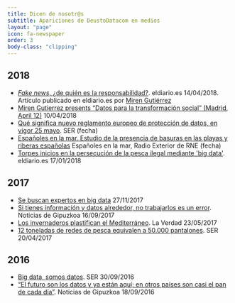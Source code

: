 ```yaml
---
title: Dicen de nosotr@s
subtitle: Apariciones de DeustoDatacom en medios
layout: "page"
icon: fa-newspaper
order: 3
body-class: "clipping"
---
```



## 2018 

- [<i class="fa fa-newspaper"></i> _Fake news_, ¿de quién es la responsabilidad?](https://www.eldiario.es/tribunaabierta/Fake-news-responsabilidad_6_760883915.html). eldiario.es <span class="meta"><i class="fa fa-calendar"></i> 14/04/2018. Artículo publicado en eldiario.es por [<i class="fa fa-twitter"></i> Miren Gutiérrez](http://twitter.com/GutierrezMiren)</span>
- [Miren Gutierrez presents “Datos para la transformación social” (Madrid, April 12)](https://data-activism.net/2018/04/debate-datos-para-la-transformacion-social/)<span class="meta"><i class="fa fa-calendar"></i> 10/04/2018</span>
- [<i class="fa fa-headphones"></i> Qué significa nuevo reglamento europeo de protección de datos, en vigor 25 mayo](https://20003.mc.tritondigital.com/SER_SER_EUSKADI_A_VIVIR/media-session/4b865754-e6e1-4a2b-b9f2-03d57c4944fe/2018/3/10/006RD010000000302539.mp3?dist=PRISA_ES_CADENASER_WEB_DOWNLOAD&amp;csegid=22000). SER <span class="meta"><i class="fa fa-calendar"></i> (fecha)</span>
- [<i class="fa fa-headphones"></i> Españoles en la mar. Estudio de la presencia de basuras en las playas y riberas españolas](http://www.rtve.es/alacarta/audios/espanoles-en-la-mar/espanoles-mar-estudio-presencia-basuras-playas-riberas-espanolas-24-03-17/3958086/) Españoles en la mar, Radio Exterior de RNE<span class="meta"><i class="fa fa-calendar"></i> (fecha)</span>
- [<i class="fa fa-newspaper"></i> Torpes inicios en la persecución de la pesca ilegal mediante &#39;big data&#39;](https://www.eldiario.es/tribunaabierta/Torpes-inicios-persecucion-ilegal-mediante_6_730436971.html). eldiario.es <span class="meta"><i class="fa fa-calendar"></i> 17/01/2018</span>

## 2017

- [Se buscan expertos en big data](https://bbvaopen4u.com/es/actualidad/se-buscan-expertos-en-big-data)<span class="meta"><i class="fa fa-calendar"></i> 27/11/2017</span>
- [<i class="fa fa-newspaper"></i> Si tienes información y datos alrededor, no trabajarlos es un error](http://www.noticiasdegipuzkoa.com/sociedad/deusto/si-tienes-informacion-y-datos-alrededor-no-trabajarlos-es-un-error). Noticias de Gipuzkoa<span class="meta"><i class="fa fa-calendar"></i> 16/09/2017</span>
- [<i class="fa fa-newspaper"></i> Los invernaderos plastifican el Mediterráneo](http://www.laverdad.es/nuestra-tierra/medio-ambiente/201705/23/invernaderos-plastifican-mediterraneo-20170523013045-v.html). La Verdad <span class="meta"><i class="fa fa-calendar"></i> 23/05/2017</span>
- [<i class="fa fa-headphones"></i> 12 toneladas de redes de pesca equivalen a 50.000 pantalones](http://cadenaser.com/emisora/2017/04/20/radio_bilbao/1492698163_397613.html). SER <span class="meta"><i class="fa fa-calendar"></i> 20/04/2017</span> 

## 2016

- [<i class="fa fa-headphones"></i> Big data, somos datos](http://cadenaser.com/emisora/2016/09/30/radio_bilbao/1475232847_442984.html). SER <span class="meta"><i class="fa fa-calendar"></i> 30/09/2016</span>
- [<i class="fa fa-newspaper"></i> “El futuro son los datos y ya están aquí; en otros países son casi el pan de cada día”](http://www.noticiasdegipuzkoa.eus/sociedad/deusto/el-futuro-son-los-datos-y-ya-estan-aqui-en-otros-paises-son-casi-el-pan-de-cada-dia). Noticias de Gipuzkoa <span class="meta"><i class="fa fa-calendar"></i> 18/09/2016</span>

<!-- 

Búsqueda de nivel de servicio
http://www.imfarmacias.es/uploads/2017/09/busqueda_nivel_servicio_13336_20170908120545.pdf

Aplicaciones del análisis y la comunicación de datos
http://play.cadenaser.com/audio/006RD010000000235014/

“Si los Papeles de Panamá salieron de una startup, qué no podrá hacer una empresa”
http://www.noticiasdegipuzkoa.com/2016/06/10/economia/si-los-papeles-de-panama-salieron-de-una-startup-que-no-podra-hacer-una-empresa

La profesión del futuro
http://cadenaser.com/emisora/2016/02/12/radio_bilbao/1455270393_133786.html

“El Big Data proporciona instrumentos para analizar información que no se puede gestionar con las herramientas tradicionales”
http://www.noticiasdegipuzkoa.com/2016/03/05/politica/el-big-data-proporciona-instrumentos-para-analizar-informacion-que-no-se-puede-gestionar-con-las-herramientas-tradicionales

Alberto Cairo: «La estadística no miente, miente la persona que la manipula» (entrevista realizada en el marco del programa)
http://www.diariovasco.com/gipuzkoa/201503/21/alberto-cairo-infografista-estadistica-20150314010405-v.html

“Comenzamos a salir de la crisis de credibilidad que hemos sufrido los medios de comunicación” (entrevista realizada en el marco del programa)
http://www.noticiasdegipuzkoa.com/2015/03/08/sociedad/comenzamos-a-salir-de-la-crisis-de-credibilidad-que-hemos-sufrido-los-medios-de-comunicacion

“Muchas empresas usan el análisis de datos para ver cómo se comportan sus clientes”
http://www.noticiasdegipuzkoa.com/2015/02/14/sociedad/muchas-empresas-usan-el-analisis-de-datos-para-ver-como-se-comportan-sus-clientes

Deusto organiza una sesión informativa de postgrados en Donostia
http://www.noticiasdegipuzkoa.com/2015/04/26/sociedad/deusto-organiza-una-sesion-informativa-de-postgrados-en-donostia

Los nuevos másteres y doctorados que llegarán en el curso 2015/2016
http://www.mastermas.com/Reportajes/html/R2450_F24032015_1.html

-->